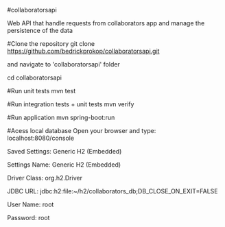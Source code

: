#collaboratorsapi

Web API that handle requests from collaborators app and manage the persistence of the data


#Clone the repository
git clone https://github.com/bedrickprokop/collaboratorsapi.git

and navigate to 'collaboratorsapi' folder

cd collaboratorsapi

#Run unit tests
mvn test

#Run integration tests + unit tests
mvn verify

#Run application
mvn spring-boot:run

#Acess local database
Open your browser and type: localhost:8080/console

Saved Settings: Generic H2 (Embedded)

Settings Name: Generic H2 (Embedded)

Driver Class: org.h2.Driver

JDBC URL: jdbc:h2:file:~/h2/collaborators_db;DB_CLOSE_ON_EXIT=FALSE

User Name: root

Password: root